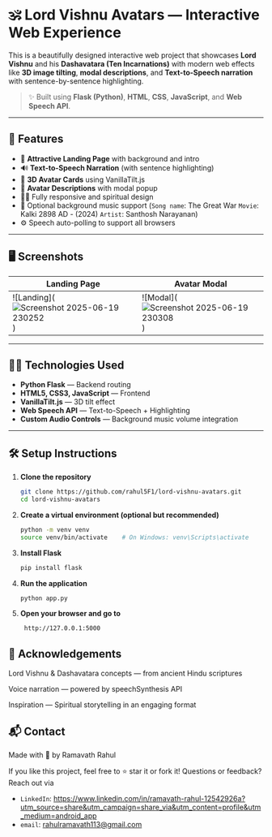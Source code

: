 # 🕉️ Lord Vishnu Avatars — Interactive Web Experience

This is a beautifully designed interactive web project that showcases **Lord Vishnu** and his **Dashavatara (Ten Incarnations)** with modern web effects like **3D image tilting**, **modal descriptions**, and **Text-to-Speech narration** with sentence-by-sentence highlighting.

> ✨ Built using **Flask (Python)**, **HTML**, **CSS**, **JavaScript**, and **Web Speech API**.

---

## 🚀 Features

- 🎨 **Attractive Landing Page** with background and intro
- 🔊 **Text-to-Speech Narration** (with sentence highlighting)
- 🧠 **3D Avatar Cards** using VanillaTilt.js
- 📜 **Avatar Descriptions** with modal popup
- 🧘‍♂️ Fully responsive and spiritual design
- 🎵 Optional background music support
  (`Song name`: The Great War
   `Movie`: Kalki 2898 AD - (2024)
   `Artist`: Santhosh Narayanan)
- ⚙️ Speech auto-polling to support all browsers

---

## 🖥️ Screenshots

| Landing Page | Avatar Modal |
|--------------|--------------|
| ![Landing](![Screenshot 2025-06-19 230252](https://github.com/user-attachments/assets/a2102528-154d-49c5-bba3-9d69a1c55ea6)) | ![Modal](![Screenshot 2025-06-19 230308](https://github.com/user-attachments/assets/8e393ee2-8c69-45e5-8d05-b65c14356f31)) |

---

## 🧑‍💻 Technologies Used

- **Python Flask** — Backend routing
- **HTML5, CSS3, JavaScript** — Frontend
- **VanillaTilt.js** — 3D tilt effect
- **Web Speech API** — Text-to-Speech + Highlighting
- **Custom Audio Controls** — Background music volume integration

---

## 🛠️ Setup Instructions

1. **Clone the repository**  
   ```bash
   git clone https://github.com/rahul5F1/lord-vishnu-avatars.git
   cd lord-vishnu-avatars
2. **Create a virtual environment (optional but recommended)**
   ```bash
   python -m venv venv
   source venv/bin/activate    # On Windows: venv\Scripts\activate
   ```
3. **Install Flask**
   ```bash
   pip install flask
   ```

4. **Run the application**
   ```bash
   python app.py
   ```
5. **Open your browser and go to**
   ```bash
    http://127.0.0.1:5000
   ```
## 🙏 Acknowledgements
Lord Vishnu & Dashavatara concepts — from ancient Hindu scriptures

Voice narration — powered by speechSynthesis API

Inspiration — Spiritual storytelling in an engaging format

## 📬 Contact
Made with 💙 by Ramavath Rahul

If you like this project, feel free to ⭐ star it or fork it!
Questions or feedback? Reach out via 
- `LinkedIn`: https://www.linkedin.com/in/ramavath-rahul-12542926a?utm_source=share&utm_campaign=share_via&utm_content=profile&utm_medium=android_app 
- `email`: rahulramavath113@gmail.com
